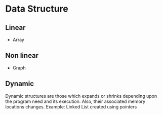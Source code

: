 
# Data Structure

## Linear

- Array

## Non linear

- Graph

## Dynamic

Dynamic structures are those which expands or shrinks depending upon the program need and its execution. Also, their associated memory locations changes. Example: Linked List created using pointers
